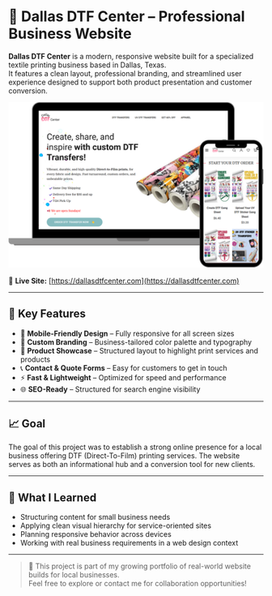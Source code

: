 # 💼 Dallas DTF Center – Professional Business Website

**Dallas DTF Center** is a modern, responsive website built for a specialized textile printing business based in Dallas, Texas.  
It features a clean layout, professional branding, and streamlined user experience designed to support both product presentation and customer conversion.

![Dallas DTF Center Screenshot](dallasdtfcenter.svg)

🔗 **Live Site:** [https://dallasdtfcenter.com](https://dallasdtfcenter.com)

---

## 🚀 Key Features

- 📱 **Mobile-Friendly Design** – Fully responsive for all screen sizes  
- 🎨 **Custom Branding** – Business-tailored color palette and typography  
- 🛒 **Product Showcase** – Structured layout to highlight print services and products  
- 📞 **Contact & Quote Forms** – Easy for customers to get in touch  
- ⚡ **Fast & Lightweight** – Optimized for speed and performance  
- 🌐 **SEO-Ready** – Structured for search engine visibility

---


## 📈 Goal

The goal of this project was to establish a strong online presence for a local business offering DTF (Direct-To-Film) printing services. The website serves as both an informational hub and a conversion tool for new clients.

---

## 🧠 What I Learned

- Structuring content for small business needs  
- Applying clean visual hierarchy for service-oriented sites  
- Planning responsive behavior across devices  
- Working with real business requirements in a web design context

---

> 🧩 This project is part of my growing portfolio of real-world website builds for local businesses.  
Feel free to explore or contact me for collaboration opportunities!

